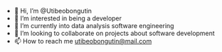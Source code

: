 - 👋 Hi, I’m @Utibeobongutin
- 👀 I’m interested in being a developer
- 🌱 I’m currently into data analysis software engineering
- 💞️ I’m looking to collaborate on projects about software development
- 📫 How to reach me utibeobongutin@mail.com

<!---
Utibeobongutin/Utibeobongutin is a ✨ special ✨ repository because its `README.md` (this file) appears on your GitHub profile.
You can click the Preview link to take a look at your changes.
--->
